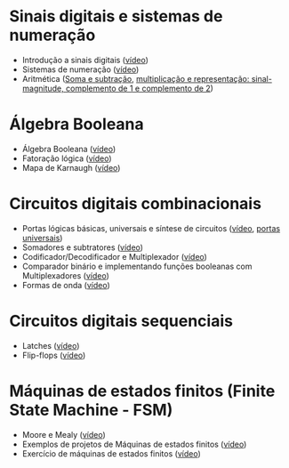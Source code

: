 # Sinais digitais e sistemas de numeração 
- Introdução a sinais digitais ([vídeo](https://youtu.be/mHRgEsr67CA))
- Sistemas de numeração ([vídeo](https://youtu.be/nYVaMCGRv2g))
- Aritmética ([Soma e subtração](https://youtu.be/Guf0HO1Op2I), [multiplicação e representação: sinal-magnitude, complemento de 1 e complemento de 2](https://youtu.be/3dVZh-UWNeY))

# Álgebra Booleana
- Álgebra Booleana ([vídeo](https://youtu.be/olSdWIkgSto))
- Fatoração lógica ([vídeo](https://youtu.be/_IOjSKI3gAg))
- Mapa de Karnaugh ([vídeo](https://youtu.be/GJfmEWyvkzc))

# Circuitos digitais combinacionais
- Portas lógicas básicas, universais e síntese de circuitos ([vídeo](https://youtu.be/lO3fG7cj54g), [portas universais](https://www.youtube.com/watch?v=4eI83mQs7xc))
- Somadores e subtratores ([vídeo](https://youtu.be/zHtcoDbhsR8))
- Codificador/Decodificador e Multiplexador ([vídeo](https://youtu.be/gSKuXlB4OHw))
- Comparador binário e implementando funções booleanas com Multiplexadores ([vídeo](https://youtu.be/waCVn7wjWSo))
- Formas de onda ([vídeo](https://youtu.be/OTuXF6yUEAU))

# Circuitos digitais sequenciais
- Latches ([vídeo](https://youtu.be/5uprTjBUCZc))
- Flip-flops ([vídeo](https://youtu.be/YHuZNfjvQXg))

# Máquinas de estados finitos (Finite State Machine - FSM)
- Moore e Mealy ([vídeo](https://youtu.be/3jnmggcr5Gg))
- Exemplos de projetos de Máquinas de estados finitos ([vídeo](https://youtu.be/9-9ZxONuOUc))
- Exercício de máquinas de estados finitos ([vídeo](https://www.youtube.com/watch?v=TjGXlFKNC9U))
